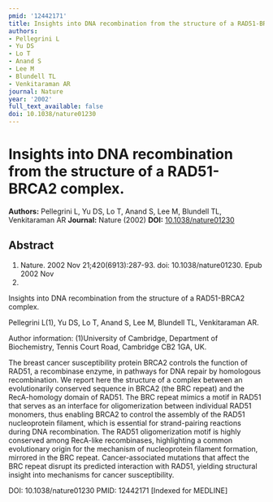 ```yaml
---
pmid: '12442171'
title: Insights into DNA recombination from the structure of a RAD51-BRCA2 complex.
authors:
- Pellegrini L
- Yu DS
- Lo T
- Anand S
- Lee M
- Blundell TL
- Venkitaraman AR
journal: Nature
year: '2002'
full_text_available: false
doi: 10.1038/nature01230
---
```


# Insights into DNA recombination from the structure of a RAD51-BRCA2 complex.
**Authors:** Pellegrini L, Yu DS, Lo T, Anand S, Lee M, Blundell TL, Venkitaraman AR
**Journal:** Nature (2002)
**DOI:** [10.1038/nature01230](https://doi.org/10.1038/nature01230)

## Abstract

1. Nature. 2002 Nov 21;420(6913):287-93. doi: 10.1038/nature01230. Epub 2002 Nov 
10.

Insights into DNA recombination from the structure of a RAD51-BRCA2 complex.

Pellegrini L(1), Yu DS, Lo T, Anand S, Lee M, Blundell TL, Venkitaraman AR.

Author information:
(1)University of Cambridge, Department of Biochemistry, Tennis Court Road, 
Cambridge CB2 1GA, UK.

The breast cancer susceptibility protein BRCA2 controls the function of RAD51, a 
recombinase enzyme, in pathways for DNA repair by homologous recombination. We 
report here the structure of a complex between an evolutionarily conserved 
sequence in BRCA2 (the BRC repeat) and the RecA-homology domain of RAD51. The 
BRC repeat mimics a motif in RAD51 that serves as an interface for 
oligomerization between individual RAD51 monomers, thus enabling BRCA2 to 
control the assembly of the RAD51 nucleoprotein filament, which is essential for 
strand-pairing reactions during DNA recombination. The RAD51 oligomerization 
motif is highly conserved among RecA-like recombinases, highlighting a common 
evolutionary origin for the mechanism of nucleoprotein filament formation, 
mirrored in the BRC repeat. Cancer-associated mutations that affect the BRC 
repeat disrupt its predicted interaction with RAD51, yielding structural insight 
into mechanisms for cancer susceptibility.

DOI: 10.1038/nature01230
PMID: 12442171 [Indexed for MEDLINE]
